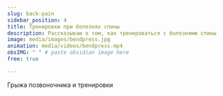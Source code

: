 ```yaml
---
slug: back-pain
sidebar_position: 4
title: Тренировки при болезнях спины
description: Рассказываю о том, как тренироваться с болезнями спины
image: media/images/bendpress.jpg
animation: media/videos/bendpress.mp4
obsIMG: " " # paste obsidian image here
free: true

---
```




Грыжа позвоночника и тренировки